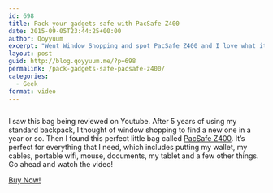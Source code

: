 ```yaml
---
id: 698
title: Pack your gadgets safe with PacSafe Z400
date: 2015-09-05T23:44:25+00:00
author: Qoyyuum
excerpt: "Went Window Shopping and spot PacSafe Z400 and I love what it can do for me. I'm practically sold to get one!"
layout: post
guid: http://blog.qoyyuum.me/?p=698
permalink: /pack-gadgets-safe-pacsafe-z400/
categories:
  - Geek
format: video
---
```

[<img class="alignleft" src="http://ws-na.amazon-adsystem.com/widgets/q?_encoding=UTF8&ASIN=B00MOF6K4E&Format=_SL250_&ID=AsinImage&MarketPlace=US&ServiceVersion=20070822&WS=1&tag=qswe-20" alt="" border="0" />](http://www.amazon.com/gp/product/B00MOF6K4E/ref=as_li_tl?ie=UTF8&camp=1789&creative=390957&creativeASIN=B00MOF6K4E&linkCode=as2&tag=qswe-20&linkId=5D6D73PZNZTMGHIV)<img style="border: none !important; margin: 0px !important; float: left;" src="http://ir-na.amazon-adsystem.com/e/ir?t=qswe-20&l=as2&o=1&a=B00MOF6K4E" alt="" width="1" height="1" border="0" />

I saw this bag being reviewed on Youtube. After 5 years of using my standard backpack, I thought of window shopping to find a new one in a year or so. Then I found this perfect little bag called <a href="http://www.amazon.com/gp/product/B00MOF6K4E/ref=as_li_tl?ie=UTF8&camp=1789&creative=390957&creativeASIN=B00MOF6K4E&linkCode=as2&tag=qswe-20&linkId=5D6D73PZNZTMGHIV" target="_blank">PacSafe Z400</a>. It&#8217;s perfect for everything that I need, which includes putting my wallet, my cables, portable wifi, mouse, documents, my tablet and a few other things. Go ahead and watch the video!



 <a href="http://www.amazon.com/gp/product/B00MOF6K4E/ref=as_li_tl?ie=UTF8&camp=1789&creative=390957&creativeASIN=B00MOF6K4E&linkCode=as2&tag=qswe-20&linkId=5D6D73PZNZTMGHIV"  class="btn btn-success btn-large" target="_blank">Buy Now! </a>